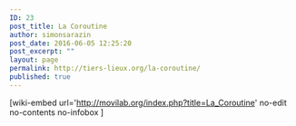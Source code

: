 ```yaml
---
ID: 23
post_title: La Coroutine
author: simonsarazin
post_date: 2016-06-05 12:25:20
post_excerpt: ""
layout: page
permalink: http://tiers-lieux.org/la-coroutine/
published: true
---
```

[wiki-embed url='http://movilab.org/index.php?title=La_Coroutine' no-edit no-contents no-infobox ]